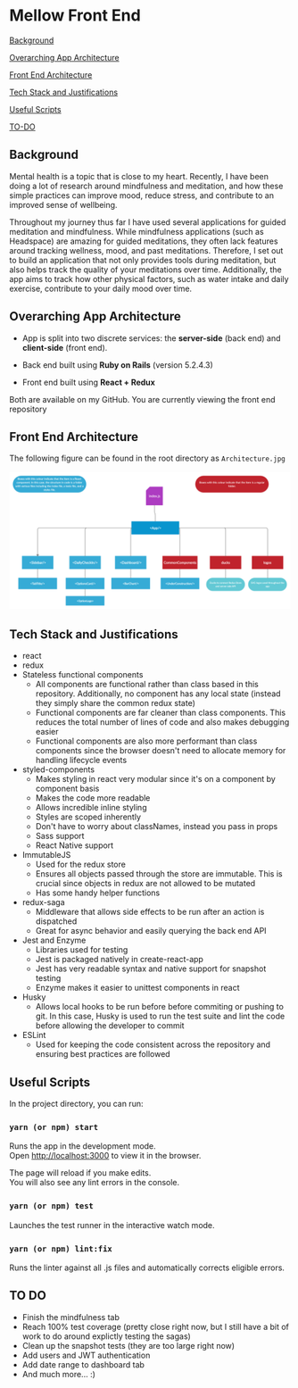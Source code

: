 # Mellow Front End

[Background](#background)

[Overarching App Architecture](#overarching-app-architecture)

[Front End Architecture](#front-end-architecture)

[Tech Stack and Justifications](#tech-stack-and-justifications)

[Useful Scripts](#useful-scripts)

[TO-DO](#TO-DO)

## Background

Mental health is a topic that is close to my heart. Recently, I have been doing a lot of research around mindfulness and meditation, and how these simple practices can improve mood, reduce stress, and contribute to an improved sense of wellbeing. 

Throughout my journey thus far I have used several applications for guided meditation and mindfulness. While mindfulness applications (such as Headspace) are amazing for guided meditations, they often lack features around tracking wellness, mood, and past meditations. Therefore, I set out to build an application that not only provides tools during meditation, but also helps track the quality of your meditations over time. Additionally, the app aims to track how other physical factors, such as water intake and daily exercise, contribute to your daily mood over time.

## Overarching App Architecture

- App is split into two discrete services: the **server-side** (back end) and **client-side** (front end). 

- Back end built using **Ruby on Rails** (version 5.2.4.3)
- Front end built using **React + Redux**

Both are available on my GitHub. You are currently viewing the front end repository


## Front End Architecture
The following figure can be found in the root directory as `Architecture.jpg`
<br/>
<br/>
![architecture.jpg](https://github.com/brandonfonseca/mellow_FE/blob/master/Architecture.jpg?raw=true)

## Tech Stack and Justifications

- react
- redux
- Stateless functional components
    - All components are functional rather than class based in this repository. Additionally, no component has any local state (instead they simply share the common redux state)
    - Functional components are far cleaner than class components. This reduces the total number of lines of code and also makes debugging easier
    - Functional components are also more performant than class components since the browser doesn't need to allocate memory for handling lifecycle events
- styled-components
    - Makes styling in react very modular since it's on a component by component basis
    - Makes the code more readable
    - Allows incredible inline styling
    - Styles are scoped inherently
    - Don't have to worry about classNames, instead you pass in props
    - Sass support
    - React Native support
- ImmutableJS
    - Used for the redux store
    - Ensures all objects passed through the store are immutable. This is crucial since objects in redux are not allowed to be mutated
    - Has some handy helper functions
- redux-saga
    - Middleware that allows side effects to be run after an action is dispatched
    - Great for async behavior and easily querying the back end API
- Jest and Enzyme
    - Libraries used for testing
    - Jest is packaged natively in create-react-app
    - Jest has very readable syntax and native support for snapshot testing
    - Enzyme makes it easier to unittest components in react
- Husky
    - Allows local hooks to be run before before commiting or pushing to git. In this case, Husky is used to run the test suite and lint the code before allowing the developer to commit 
- ESLint
    - Used for keeping the code consistent across the repository and ensuring best practices are followed



## Useful Scripts

In the project directory, you can run:

### `yarn (or npm) start`

Runs the app in the development mode.<br />
Open [http://localhost:3000](http://localhost:3000) to view it in the browser.

The page will reload if you make edits.<br />
You will also see any lint errors in the console.

### `yarn (or npm) test`

Launches the test runner in the interactive watch mode.<br />

### `yarn (or npm) lint:fix`

Runs the linter against all .js files and automatically corrects eligible errors.<br />

## TO DO

- Finish the mindfulness tab
- Reach 100% test coverage (pretty close right now, but I still have a bit of work to do around explictly testing the sagas)
- Clean up the snapshot tests (they are too large right now)
- Add users and JWT authentication
- Add date range to dashboard tab
- And much more... :)







